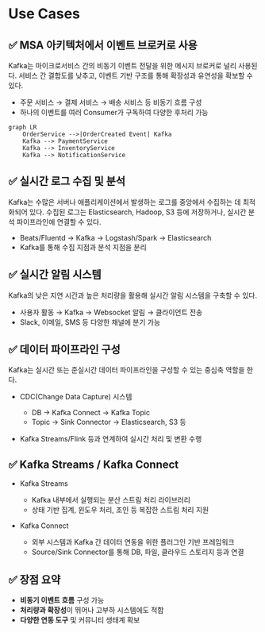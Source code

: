 # Use Cases

## ✅ MSA 아키텍처에서 이벤트 브로커로 사용

Kafka는 마이크로서비스 간의 비동기 이벤트 전달을 위한 메시지 브로커로 널리 사용된다. 서비스 간 결합도를 낮추고, 이벤트 기반 구조를 통해 확장성과 유연성을 확보할 수 있다.

- 주문 서비스 → 결제 서비스 → 배송 서비스 등 비동기 흐름 구성
- 하나의 이벤트를 여러 Consumer가 구독하여 다양한 후처리 가능

```mermaid
graph LR
    OrderService -->|OrderCreated Event| Kafka
    Kafka --> PaymentService
    Kafka --> InventoryService
    Kafka --> NotificationService
```

## ✅ 실시간 로그 수집 및 분석

Kafka는 수많은 서버나 애플리케이션에서 발생하는 로그를 중앙에서 수집하는 데 최적화되어 있다.
수집된 로그는 Elasticsearch, Hadoop, S3 등에 저장하거나, 실시간 분석 파이프라인에 연결할 수 있다.

- Beats/Fluentd → Kafka → Logstash/Spark → Elasticsearch
- Kafka를 통해 수집 지점과 분석 지점을 분리

## ✅ 실시간 알림 시스템

Kafka의 낮은 지연 시간과 높은 처리량을 활용해 실시간 알림 시스템을 구축할 수 있다.

- 사용자 활동 → Kafka → Websocket 알림 → 클라이언트 전송
- Slack, 이메일, SMS 등 다양한 채널에 분기 가능

## ✅ 데이터 파이프라인 구성

Kafka는 실시간 또는 준실시간 데이터 파이프라인을 구성할 수 있는 중심축 역할을 한다.

- CDC(Change Data Capture) 시스템

  - DB → Kafka Connect → Kafka Topic
  - Topic → Sink Connector → Elasticsearch, S3 등

- Kafka Streams/Flink 등과 연계하여 실시간 처리 및 변환 수행

## ✅ Kafka Streams / Kafka Connect

- Kafka Streams

  - Kafka 내부에서 실행되는 분산 스트림 처리 라이브러리
  - 상태 기반 집계, 윈도우 처리, 조인 등 복잡한 스트림 처리 지원

- Kafka Connect
  - 외부 시스템과 Kafka 간 데이터 연동을 위한 플러그인 기반 프레임워크
  - Source/Sink Connector를 통해 DB, 파일, 클라우드 스토리지 등과 연결

## ✅ 장점 요약

- **비동기 이벤트 흐름** 구성 가능
- **처리량과 확장성**이 뛰어나 고부하 시스템에도 적합
- **다양한 연동 도구** 및 커뮤니티 생태계 확보
